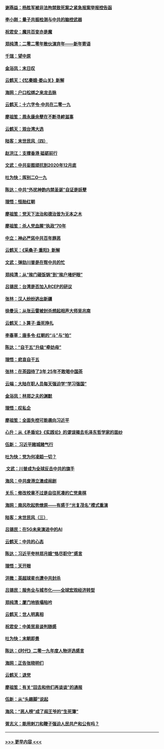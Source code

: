 #### [谢燕益：杨胜军被非法拘禁致死案之紧急报案举报控告函](../pages/nsc993/n11756134.md?t=01012022) 
#### [李小刚：量子共振检测与中共的脑控武器](../pages/nsc993/n11754518.md?t=01012022) 
#### [祝君安：魔共百变亦是魔](../pages/nsc993/n11754469.md?t=01012022) 
#### [郑纯清：二零二零年散伙演弃年——新年寄语](../pages/nsc993/n11754195.md?t=01012022) 
#### [千瑞：望中原](../pages/nsc993/n11754159.md?t=01012022) 
#### [金浴凤：末日叹](../pages/nsc993/n11752359.md?t=01012022) 
#### [云鹤天：《忆秦娥‧娄山关》新解](../pages/nsc993/n11752348.md?t=01012022) 
#### [海网：户口松绑之来龙去脉](../pages/nsc993/n11752328.md?t=01012022) 
#### [云鹤天：十六字令‧中共在二零一九](../pages/nsc993/n11752305.md?t=01012022) 
#### [廖祖笙：周永康余孽在不断寻衅滋事](../pages/nsc993/n11751013.md?t=01012022) 
#### [云鹤天：观台湾大选](../pages/nsc993/n11751007.md?t=01012022) 
#### [陆客：末世民风（四）](../pages/nsc993/n11749203.md?t=01012022) 
#### [赵洪江：支撑香港 砥砺前行](../pages/nsc993/n11748482.md?t=01012022) 
#### [文武：中共妄图顽抗到2020年12月底](../pages/nsc993/n11748446.md?t=01012022) 
#### [吐为快：挥别二O一九](../pages/nsc993/n11748411.md?t=01012022) 
#### [陈达：中共“外扰神韵内禁圣诞”自证是妖孽](../pages/nsc993/n11748226.md?t=01012022) 
#### [理悟：怪胎红朝](../pages/nsc993/n11748206.md?t=01012022) 
#### [廖祖笙：党天下法治和德治皆为无本之木](../pages/nsc993/n11748135.md?t=01012022) 
#### [廖祖笙：杀人党血腥“执政”70年](../pages/nsc993/n11745144.md?t=01012022) 
#### [中立：神必严惩中共百年罪恶](../pages/nsc993/n11744970.md?t=01012022) 
#### [云鹤天：《采桑子‧重阳》新解](../pages/nsc993/n11744948.md?t=01012022) 
#### [文武：弹劾川普是在帮中共的忙](../pages/nsc993/n11744758.md?t=01012022) 
#### [郑纯清：从“挨门砸饭锅”到“挨户堵炉眼”](../pages/nsc993/n11744745.md?t=01012022) 
#### [吕锡民：台湾是否加入RCEP的研议](../pages/nsc993/n11744701.md?t=01012022) 
#### [张林：汉人纷纷逃出新疆](../pages/nsc993/n11743530.md?t=01012022) 
#### [徐曼沅：从张云雷被封杀想起相声大师吴兆南](../pages/nsc993/n11741816.md?t=01012022) 
#### [云鹤天：卜算子‧垂死挣扎](../pages/nsc993/n11739956.md?t=01012022) 
#### [李春草：唐多令‧红朝的“斗”与“拍”](../pages/nsc993/n11739830.md?t=01012022) 
#### [陈达：“自干五”升级“牵妨母”](../pages/nsc993/n11739724.md?t=01012022) 
#### [理悟：悲哀自干五](../pages/nsc993/n11739547.md?t=01012022) 
#### [张林：在茶园待了3年 25年不敢喝中国茶](../pages/nsc993/n11739240.md?t=01012022) 
#### [云端：大陆在职人员每天强迫学“学习强国”](../pages/nsc993/n11738735.md?t=01012022) 
#### [金浴凤：林郑之夫的渊默](../pages/nsc993/n11737735.md?t=01012022) 
#### [理悟：叹私企](../pages/nsc993/n11737715.md?t=01012022) 
#### [廖祖笙：全面失控可能袭向习近平](../pages/nsc993/n11737704.md?t=01012022) 
#### [心升：从《矛盾论》《实践论》的谬误揭去毛泽东哲学家的面纱](../pages/nsc993/n11736962.md?t=01012022) 
#### [伍新： 习近平赌城赌气行](../pages/nsc993/n11736929.md?t=01012022) 
#### [吐为快：党为何凌蹈一切？](../pages/nsc993/n11736915.md?t=01012022) 
#### [ 文武：川普成为全球反击中共的旗手](../pages/nsc993/n11736882.md?t=01012022) 
#### [海风：中共废港立澳成闹剧](../pages/nsc993/n11735857.md?t=01012022) 
#### [关乐：修改校章不过是自往死凑的亡党臭棋](../pages/nsc993/n11735097.md?t=01012022) 
#### [海网：南风吹起势燎原——有感于“光复茂名”模式重演](../pages/nsc993/n11732308.md?t=01012022) 
#### [陆客：末世民风（三）](../pages/nsc993/n11732211.md?t=01012022) 
#### [吕锡民：在5G未来演进中的AI](../pages/nsc993/n11730010.md?t=01012022) 
#### [云鹤天：中共的心态](../pages/nsc993/n11729906.md?t=01012022) 
#### [陈达：习近平夸林郑月娥“恪尽职守”感言](../pages/nsc993/n11729881.md?t=01012022) 
#### [理悟：天开眼](../pages/nsc993/n11729699.md?t=01012022) 
#### [洪微：英超球星也遭中共封杀](../pages/nsc993/n11727243.md?t=01012022) 
#### [吕锡民：服务业与城市化——全球宏观经济转型](../pages/nsc993/n11725845.md?t=01012022) 
#### [郑纯清：厦门地铁塌陷吟](../pages/nsc993/n11725813.md?t=01012022) 
#### [云鹤天：世人明真相](../pages/nsc993/n11725621.md?t=01012022) 
#### [祝君安：中美贸易谈判随感](../pages/nsc993/n11725609.md?t=01012022) 
#### [吐为快：末朝即景](../pages/nsc993/n11723365.md?t=01012022) 
#### [陈达：《时代》二零一九年度人物评选感言](../pages/nsc993/n11723337.md?t=01012022) 
#### [海网：正告张晓明们](../pages/nsc993/n11723228.md?t=01012022) 
#### [云鹤天：退党](../pages/nsc993/n11723056.md?t=01012022) 
#### [廖祖笙：有关“回去和他们再谈谈”的通报](../pages/nsc993/n11722442.md?t=01012022) 
#### [伍新：从“头踢脚”说起](../pages/nsc993/n11722429.md?t=01012022) 
#### [海风：“恶人榜”成了阎王爷的“生死簿”](../pages/nsc993/n11722272.md?t=01012022) 
#### [胥志义：能用剌刀和鞭子强迫人民共产和公有吗？](../pages/nsc993/n11720569.md?t=01012022) 

----
#### [ >>> 更早内容 <<< ](../indexes/nsc993-earlier.md)
